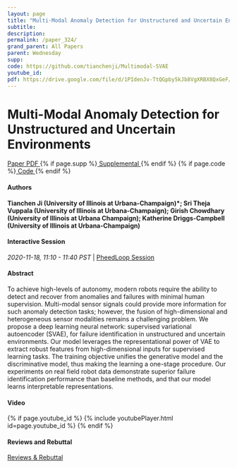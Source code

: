 ```yaml
---
layout: page
title: "Multi-Modal Anomaly Detection for Unstructured and Uncertain Environments"
subtitle: 
description:
permalink: /paper_324/
grand_parent: All Papers
parent: Wednesday
supp: 
code: https://github.com/tianchenji/Multimodal-SVAE
youtube_id: 
pdf: https://drive.google.com/file/d/1PIdenJv-TtQGpby5kJb8VgXRBX8QxGeF/view
---
```


# Multi-Modal Anomaly Detection for Unstructured and Uncertain Environments

<a href="https://drive.google.com/file/d/1PIdenJv-TtQGpby5kJb8VgXRBX8QxGeF/view" target="_blank" rel="noopener noreferrer" class="btn btn-blue"><i class="fa fa-file-text-o" aria-hidden="true"></i> Paper PDF </a> {% if page.supp %}<a href="" target="_blank" rel="noopener noreferrer" class="btn btn-green"><i class="fa fa-file-text-o" aria-hidden="true"></i> Supplemental </a>{% endif %} {% if page.code %}<a href="https://github.com/tianchenji/Multimodal-SVAE" target="_blank" rel="noopener noreferrer" class="btn"><i class="fa fa-github" aria-hidden="true"></i> Code </a>{% endif %} 

#### Authors
**Tianchen Ji (University of Illinois at Urbana-Champaign)*; Sri Theja Vuppala (University of Illinois at Urbana-Champaign); Girish Chowdhary (University of Illinois at Urbana Champaign); Katherine Driggs-Campbell (University of Illinois at Urbana-Champaign)**

#### Interactive Session
<em>2020-11-18, 11:10 - 11:40 PST </em> | <a href="https://pheedloop.com/corl2020/virtual/?page=sessions&section=SESR19FI8URTPNA8K" target="_blank" rel="noopener noreferrer"> PheedLoop Session <i class="fa fa-external-link" aria-hidden="true"></i> </a> 

#### Abstract
To achieve high-levels of autonomy, modern robots require the ability to detect and recover from anomalies and failures with minimal human supervision. Multi-modal sensor signals could provide more information for such anomaly detection tasks; however, the fusion of high-dimensional and heterogeneous sensor modalities remains a challenging problem. We propose a deep learning neural network: supervised variational autoencoder (SVAE), for failure identification in unstructured and uncertain environments. Our model leverages the representational power of VAE to extract robust features from high-dimensional inputs for supervised learning tasks. The training objective unifies the generative model and the discriminative model, thus making the learning a one-stage procedure. Our experiments on real field robot data demonstrate superior failure identification performance than baseline methods, and that our model learns interpretable representations.

#### Video
{% if page.youtube_id %}
{% include youtubePlayer.html id=page.youtube_id %}
{% endif %}

#### Reviews and Rebuttal
<a href="https://drive.google.com/file/d/1-w7jWdXwuPTtsZ5Reg8MUXuW-QR3rdff/view" target="_blank" rel="noopener noreferrer" class="btn btn-purple"><i class="fa fa-pencil-square-o" aria-hidden="true"></i> Reviews & Rebuttal </a>

